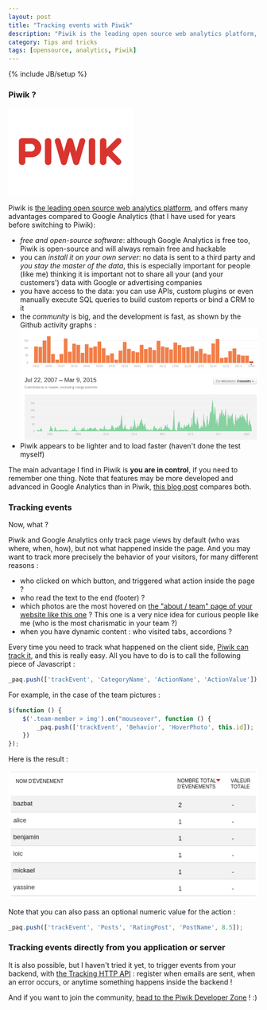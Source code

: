 ```yaml
---
layout: post
title: "Tracking events with Piwik"
description: "Piwik is the leading open source web analytics platform, in this post I will explain how to track specific events triggered on the client side"
category: Tips and tricks
tags: [opensource, analytics, Piwik]
---
```

{% include JB/setup %}

### Piwik ?

![Piwik logo](/assets/illustrations/pw_logo.png)

Piwik is [the leading open source web analytics platform](http://piwik.org/what-is-piwik/), and offers many advantages compared to Google Analytics (that I have used for years before switching to Piwik):

* *free and open-source software*: although Google Analytics is free too, Piwik is open-source and will always remain free and hackable
* you can *install it on your own server*: no data is sent to a third party and *you stay the master of the data*, this is especially important for people (like me) thinking it is important not to share all your (and your customers') data with Google or advertising companies
* you have access to the data: you can use APIs, custom plugins or even manually execute SQL queries to build custom reports or bind a CRM to it
* the *community* is big, and the development is fast, as shown by the Github activity graphs :
[![Commits graph](/assets/illustrations/pw_github_commits.png)](https://github.com/piwik/piwik/graphs/commit-activity)
[![Contributions graph](/assets/illustrations/pw_github_stats.png)](https://github.com/piwik/piwik/graphs/contributors)
* Piwik appears to be lighter and to load faster (haven't done the test myself)

The main advantage I find in Piwik is **you are in control**, if you need to remember one thing. Note that features may be more developed and advanced in Google Analytics than in Piwik, [this blog post](http://www.zenincognito.com/piwik-vs-google-analytics-a-detailed-review/) compares both.

### Tracking events

Now, what ?

Piwik and Google Analytics only track page views by default (who was where, when, how), but not what happened inside the page. And you may want to track more precisely the behavior of your visitors, for many different reasons :

* who clicked on which button, and triggered what action inside the page ?
* who read the text to the end (footer) ?
* which photos are the most hovered on [the "about / team" page of your website like this one](http://geoponts.securem.eu/about) ? This one is a very nice idea for curious people like me (who is the most charismatic in your team ?)
* when you have dynamic content : who visited tabs, accordions ?

Every time you need to track what happened on the client side, [Piwik can track it](http://piwik.org/docs/event-tracking/), and this is really easy. All you have to do is to call the following piece of Javascript :

```javascript
_paq.push(['trackEvent', 'CategoryName', 'ActionName', 'ActionValue']);
```

For example, in the case of the team pictures :

```javascript
$(function () {
    $('.team-member > img').on("mouseover", function () {
        _paq.push(['trackEvent', 'Behavior', 'HoverPhoto', this.id]);
    })
});
```

Here is the result :

![Event triggered Piwik](/assets/illustrations/pw_events.png)

Note that you can also pass an optional numeric value for the action :

```javascript
_paq.push(['trackEvent', 'Posts', 'RatingPost', 'PostName', 8.5]);
```

### Tracking events directly from you application or server

It is also possible, but I haven't tried it yet, to trigger events from your backend, with [the Tracking HTTP API](http://developer.piwik.org/api-reference/tracking-api) : register when emails are sent, when an error occurs, or anytime something happens inside the backend !

And if you want to join the community, [head to the Piwik Developer Zone](http://developer.piwik.org/) ! :)
<link rel="stylesheet" href="/assets/highlight.css">
<script src="//cdnjs.cloudflare.com/ajax/libs/highlight.js/8.4/highlight.min.js"></script>
<script>hljs.initHighlightingOnLoad();</script>
